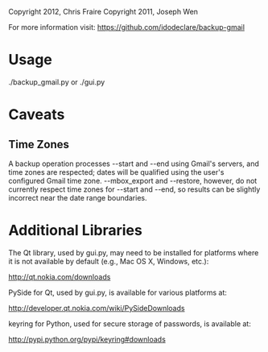 Copyright 2012, Chris Fraire
Copyright 2011, Joseph Wen

For more information visit:
https://github.com/idodeclare/backup-gmail

Usage 
=====
./backup_gmail.py
or
./gui.py

Caveats 
=======

Time Zones
----------
  A backup operation processes --start and --end using Gmail's servers,
and time zones are respected; dates will be qualified using the user's
configured Gmail time zone.
  --mbox_export and --restore, however, do not currently respect time 
zones for --start and --end, so results can be slightly incorrect near
the date range boundaries.


Additional Libraries 
====================

The Qt library, used by gui.py, may need to be installed for platforms
where it is not available by default (e.g., Mac OS X, Windows, etc.):

  http://qt.nokia.com/downloads

PySide for Qt, used by gui.py, is available for various platforms at:

  http://developer.qt.nokia.com/wiki/PySideDownloads

keyring for Python, used for secure storage of passwords, is available at:

  http://pypi.python.org/pypi/keyring#downloads
